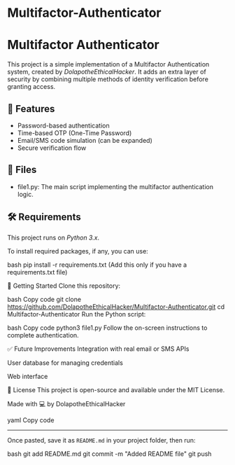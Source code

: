# Multifactor-Authenticator 
# Multifactor Authenticator

This project is a simple implementation of a Multifactor Authentication system, created by *DolapotheEthicalHacker*. It adds an extra layer of security by combining multiple methods of identity verification before granting access.

## 🔐 Features

- Password-based authentication  
- Time-based OTP (One-Time Password)  
- Email/SMS code simulation (can be expanded)  
- Secure verification flow

## 📁 Files

- file1.py: The main script implementing the multifactor authentication logic.

## 🛠 Requirements

This project runs on *Python 3.x*.

To install required packages, if any, you can use:

bash
pip install -r requirements.txt
(Add this only if you have a requirements.txt file)

🚀 Getting Started
Clone this repository:

bash
Copy code
git clone https://github.com/DolapotheEthicalHacker/Multifactor-Authenticator.git
cd Multifactor-Authenticator
Run the Python script:

bash
Copy code
python3 file1.py
Follow the on-screen instructions to complete authentication.

✅ Future Improvements
Integration with real email or SMS APIs

User database for managing credentials

Web interface

📜 License
This project is open-source and available under the MIT License.

Made with 💻 by DolapotheEthicalHacker

yaml
Copy code

---

Once pasted, save it as `README.md` in your project folder, then run:

bash
git add README.md
git commit -m "Added README file"
git push
